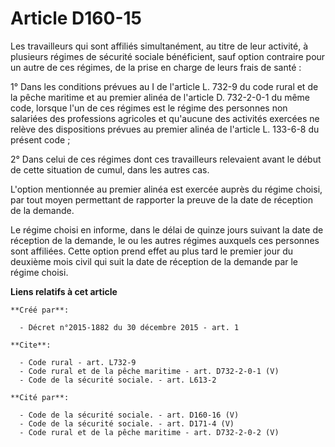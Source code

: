 # Article D160-15

Les travailleurs qui sont affiliés simultanément, au titre de leur activité, à plusieurs régimes de sécurité sociale
bénéficient, sauf option contraire pour un autre de ces régimes, de la prise en charge de leurs frais de santé : 

1° Dans les conditions prévues au I de l'article L. 732-9 du code rural et de la pêche maritime et au premier alinéa de
l'article D. 732-2-0-1 du même code, lorsque l'un de ces régimes est le régime des personnes non salariées des professions
agricoles et qu'aucune des activités exercées ne relève des dispositions prévues au premier alinéa de l'article L. 133-6-8 du
présent code ; 

2° Dans celui de ces régimes dont ces travailleurs relevaient avant le début de cette situation de cumul, dans les autres
cas. 

L'option mentionnée au premier alinéa est exercée auprès du régime choisi, par tout moyen permettant de rapporter la preuve
de la date de réception de la demande. 

Le régime choisi en informe, dans le délai de quinze jours suivant la date de réception de la demande, le ou les autres
régimes auxquels ces personnes sont affiliées. Cette option prend effet au plus tard le premier jour du deuxième mois civil
qui suit la date de réception de la demande par le régime choisi.

**Liens relatifs à cet article**

	**Créé par**:

	  - Décret n°2015-1882 du 30 décembre 2015 - art. 1

	**Cite**:

	  - Code rural - art. L732-9
	  - Code rural et de la pêche maritime - art. D732-2-0-1 (V)
	  - Code de la sécurité sociale. - art. L613-2

	**Cité par**:

	  - Code de la sécurité sociale. - art. D160-16 (V)
	  - Code de la sécurité sociale. - art. D171-4 (V)
	  - Code rural et de la pêche maritime - art. D732-2-0-2 (V)
